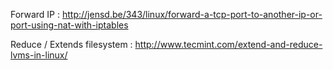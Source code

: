 Forward IP : http://jensd.be/343/linux/forward-a-tcp-port-to-another-ip-or-port-using-nat-with-iptables

Reduce / Extends filesystem : http://www.tecmint.com/extend-and-reduce-lvms-in-linux/

